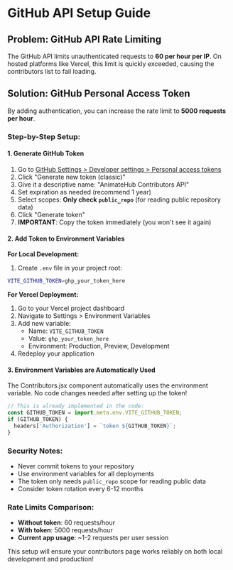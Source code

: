 # GitHub API Setup Guide

## Problem: GitHub API Rate Limiting

The GitHub API limits unauthenticated requests to **60 per hour per IP**. On hosted platforms like Vercel, this limit is quickly exceeded, causing the contributors list to fail loading.

## Solution: GitHub Personal Access Token

By adding authentication, you can increase the rate limit to **5000 requests per hour**.

### Step-by-Step Setup:

#### 1. Generate GitHub Token
1. Go to [GitHub Settings > Developer settings > Personal access tokens](https://github.com/settings/tokens)
2. Click "Generate new token (classic)"
3. Give it a descriptive name: "AnimateHub Contributors API"
4. Set expiration as needed (recommend 1 year)
5. Select scopes: **Only check `public_repo`** (for reading public repository data)
6. Click "Generate token"
7. **IMPORTANT**: Copy the token immediately (you won't see it again)

#### 2. Add Token to Environment Variables

**For Local Development:**
1. Create `.env` file in your project root:
```bash
VITE_GITHUB_TOKEN=ghp_your_token_here
```

**For Vercel Deployment:**
1. Go to your Vercel project dashboard
2. Navigate to Settings > Environment Variables
3. Add new variable:
   - Name: `VITE_GITHUB_TOKEN`
   - Value: `ghp_your_token_here`
   - Environment: Production, Preview, Development
4. Redeploy your application

#### 3. Environment Variables are Automatically Used

The Contributors.jsx component automatically uses the environment variable. No code changes needed after setting up the token!

```javascript
// This is already implemented in the code:
const GITHUB_TOKEN = import.meta.env.VITE_GITHUB_TOKEN;
if (GITHUB_TOKEN) {
  headers['Authorization'] = `token ${GITHUB_TOKEN}`;
}
```

### Security Notes:
- Never commit tokens to your repository
- Use environment variables for all deployments
- The token only needs `public_repo` scope for reading public data
- Consider token rotation every 6-12 months

### Rate Limits Comparison:
- **Without token**: 60 requests/hour
- **With token**: 5000 requests/hour
- **Current app usage**: ~1-2 requests per user session

This setup will ensure your contributors page works reliably on both local development and production!
